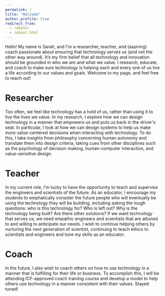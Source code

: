 ```yaml
---
permalink: /
title: "Welcome"
author_profile: true
redirect_from: 
  - /about/
  - /about.html
---
```


Hello! My name is Sarah, and I'm a researcher, teacher, and (aspiring) coach passionate about ensuring that technology serves us (and not the other way around). It’s my firm belief that all technology and innovation should be grounded in who we are and what we value. I research, educate, and coach to make sure technology is helping each and every one of us live a life according to our values and goals. Welcome to my page, and feel free to reach out!

Researcher
======

Too often, we feel like technology has a hold of us, rather than using it to live the lives we value. In my research, I explore how we can design technology in a manner that empowers us and puts us back in the driver's seat. In particular, I look at how we can design systems to help us make more value-centered decisions when interacting with technology. To do this, I take insights from philosophy concerning human autonomy and translate them into design criteria, taking cues from other disciplines such as the psychology of decision-making, human-computer interaction, and value-sensitive design.

Teacher
======

In my current role, I’m lucky to have the opportunity to teach and supervise the engineers and scientists of the future. As an educator, I encourage my students to emphatically consider the future people who will eventually be using the technology they will be building, including asking the tough questions: who is this technology for? Who is left out? Why is the technology being built? Are there other solutions? If we want technology that serves us, we need empathic engineers and scientists that are attuned to and willing to anticipate our needs. I wish to continue helping others by nurturing the next generation of scientist, continuing to teach ethics to scientists and engineers and tune my skills as an educator. 

Coach
======

In the future, I also wish to coach others on how to use technology in a manner that is fulfilling for their life or business. To accomplish this, I will be attending ICF-approved coach training course and develop a model to help others use technology in a manner consistent with their values. Stayed tuned! 
